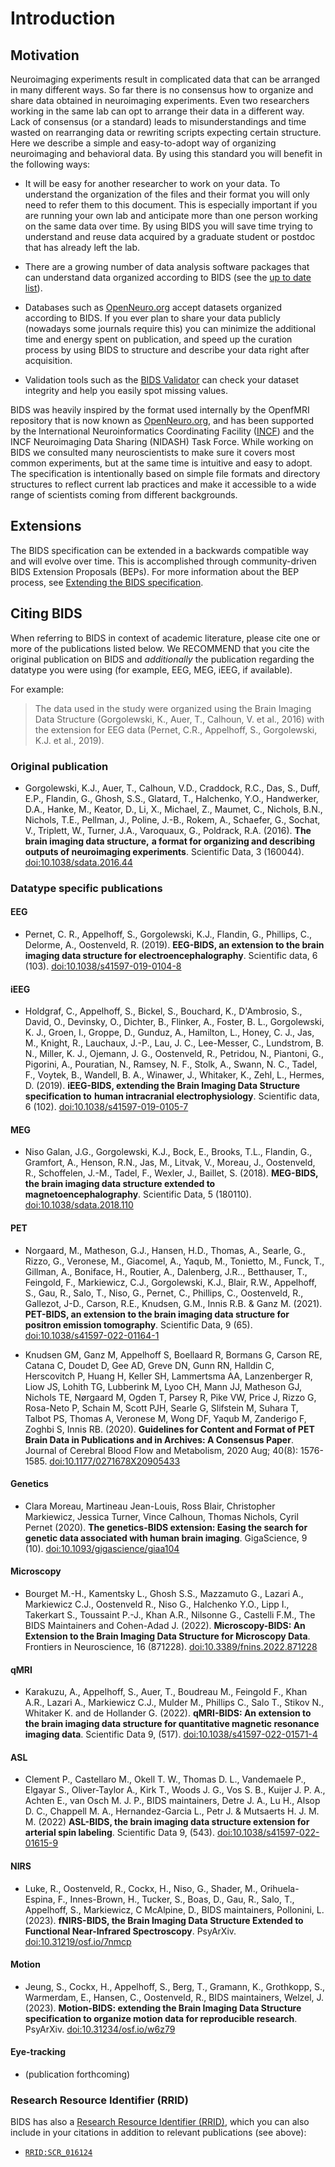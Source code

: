 # Introduction

## Motivation

Neuroimaging experiments result in complicated data that can be arranged in many
different ways. So far there is no consensus how to organize and share data
obtained in neuroimaging experiments. Even two researchers working in the same
lab can opt to arrange their data in a different way. Lack of consensus (or a
standard) leads to misunderstandings and time wasted on rearranging data or
rewriting scripts expecting certain structure. Here we describe a simple and
easy-to-adopt way of organizing neuroimaging and behavioral data. By using this
standard you will benefit in the following ways:

-   It will be easy for another researcher to work on your data. To understand
    the organization of the files and their format you will only need to refer
    them to this document. This is especially important if you are running your
    own lab and anticipate more than one person working on the same data over
    time. By using BIDS you will save time trying to understand and reuse data
    acquired by a graduate student or postdoc that has already left the lab.

-   There are a growing number of data analysis software packages that can
    understand data organized according to BIDS (see the
    [up to date list](https://bids.neuroimaging.io/benefits.html)).

-   Databases such as [OpenNeuro.org](https://openneuro.org/) accept datasets
    organized according to BIDS.
    If you ever plan to share your data publicly (nowadays some journals require
    this) you can minimize the additional time and energy spent on publication,
    and speed up the curation process by using BIDS to structure and describe
    your data right after acquisition.

-   Validation tools such as the [BIDS Validator](https://github.com/bids-standard/bids-validator)
    can check your dataset integrity and help you easily spot missing values.

BIDS was heavily inspired by the format used internally by the OpenfMRI repository
that is now known as [OpenNeuro.org](https://openneuro.org/),
and has been supported by the International Neuroinformatics Coordinating Facility
([INCF](https://www.incf.org/))
and the INCF Neuroimaging Data Sharing (NIDASH) Task Force.
While working on BIDS we consulted
many neuroscientists to make sure it covers most common experiments, but at the
same time is intuitive and easy to adopt. The specification is intentionally
based on simple file formats and directory structures to reflect current lab
practices and make it accessible to a wide range of scientists coming from
different backgrounds.

## Extensions

The BIDS specification can be extended in a backwards compatible way and will
evolve over time. This is accomplished through community-driven BIDS Extension
Proposals (BEPs). For more information about the BEP process, see
[Extending the BIDS specification](extensions.md).

## Citing BIDS

When referring to BIDS in context of academic literature, please cite one or
more of the publications listed below.
We RECOMMEND that you cite the original publication on BIDS and *additionally*
the publication regarding the datatype you were using
(for example, EEG, MEG, iEEG, if available).

For example:

> The data used in the study were organized using the
> Brain Imaging Data Structure (Gorgolewski, K., Auer, T., Calhoun, V. et al., 2016)
> with the extension for EEG data (Pernet, C.R., Appelhoff, S., Gorgolewski, K.J. et al., 2019).

### Original publication

-   Gorgolewski, K.J., Auer, T., Calhoun, V.D., Craddock, R.C., Das, S., Duff,
    E.P., Flandin, G., Ghosh, S.S., Glatard, T., Halchenko, Y.O., Handwerker,
    D.A., Hanke, M., Keator, D., Li, X., Michael, Z., Maumet, C., Nichols, B.N.,
    Nichols, T.E., Pellman, J., Poline, J.-B., Rokem, A., Schaefer, G., Sochat,
    V., Triplett, W., Turner, J.A., Varoquaux, G., Poldrack, R.A. (2016).
    **The brain imaging data structure,**
    **a format for organizing and describing outputs of neuroimaging experiments**.
    Scientific Data, 3 (160044).
    [doi:10.1038/sdata.2016.44](https://doi.org/10.1038/sdata.2016.44)

### Datatype specific publications

#### EEG

-   Pernet, C. R., Appelhoff, S., Gorgolewski, K.J., Flandin, G., Phillips, C.,
    Delorme, A., Oostenveld, R. (2019).
    **EEG-BIDS, an extension to the brain imaging data structure for electroencephalography**.
    Scientific data, 6 (103).
    [doi:10.1038/s41597-019-0104-8](https://doi.org/10.1038/s41597-019-0104-8)

#### iEEG

-   Holdgraf, C., Appelhoff, S., Bickel, S., Bouchard, K., D'Ambrosio, S.,
    David, O., Devinsky, O., Dichter, B., Flinker, A., Foster, B. L.,
    Gorgolewski, K. J., Groen, I., Groppe, D., Gunduz, A., Hamilton, L.,
    Honey, C. J., Jas, M., Knight, R., Lauchaux, J.-P., Lau, J. C.,
    Lee-Messer, C., Lundstrom, B. N., Miller, K. J., Ojemann, J. G.,
    Oostenveld, R., Petridou, N., Piantoni, G., Pigorini, A., Pouratian, N.,
    Ramsey, N. F., Stolk, A., Swann, N. C., Tadel, F., Voytek, B., Wandell, B. A.,
    Winawer, J., Whitaker, K., Zehl, L., Hermes, D. (2019).
    **iEEG-BIDS, extending the Brain Imaging Data Structure specification to**
    **human intracranial electrophysiology**.
    Scientific data, 6 (102).
    [doi:10.1038/s41597-019-0105-7](https://doi.org/10.1038/s41597-019-0105-7)

#### MEG

-   Niso Galan, J.G., Gorgolewski, K.J., Bock, E., Brooks, T.L., Flandin, G.,
    Gramfort, A., Henson, R.N., Jas, M., Litvak, V., Moreau, J., Oostenveld, R.,
    Schoffelen, J.-M., Tadel, F., Wexler, J., Baillet, S. (2018).
    **MEG-BIDS, the brain imaging data structure extended to magnetoencephalography**.
    Scientific Data, 5 (180110).
    [doi:10.1038/sdata.2018.110](https://doi.org/10.1038/sdata.2018.110)

#### PET

-   Norgaard, M., Matheson, G.J., Hansen, H.D., Thomas, A., Searle, G., Rizzo, G.,
    Veronese, M., Giacomel, A., Yaqub, M., Tonietto, M., Funck, T., Gillman, A., Boniface,
    H., Routier, A., Dalenberg, J.R.., Betthauser, T., Feingold, F., Markiewicz, C.J.,
    Gorgolewski, K.J., Blair, R.W., Appelhoff, S., Gau, R., Salo, T., Niso, G., Pernet, C.,
    Phillips, C., Oostenveld, R., Gallezot, J-D., Carson, R.E., Knudsen, G.M.,
    Innis R.B. & Ganz M. (2021).
    **PET-BIDS, an extension to the brain imaging data structure for positron emission tomography**.
    Scientific Data, 9 (65).
    [doi:10.1038/s41597-022-01164-1](https://doi.org/10.1038/s41597-022-01164-1)

-   Knudsen GM, Ganz M, Appelhoff S, Boellaard R, Bormans G, Carson RE, Catana C,
    Doudet D, Gee AD, Greve DN, Gunn RN, Halldin C, Herscovitch P, Huang H, Keller SH,
    Lammertsma AA, Lanzenberger R, Liow JS, Lohith TG, Lubberink M, Lyoo CH, Mann JJ,
    Matheson GJ, Nichols TE, Nørgaard M, Ogden T, Parsey R, Pike VW, Price J, Rizzo G,
    Rosa-Neto P, Schain M, Scott PJH, Searle G, Slifstein M, Suhara T, Talbot PS, Thomas A,
    Veronese M, Wong DF, Yaqub M, Zanderigo F, Zoghbi S, Innis RB. (2020).
    **Guidelines for Content and Format of PET Brain Data in Publications and in Archives: A Consensus Paper**.
    Journal of Cerebral Blood Flow and Metabolism, 2020 Aug; 40(8): 1576-1585.
    [doi:10.1177/0271678X20905433](https://doi.org/10.1177/0271678X20905433)

#### Genetics

-   Clara Moreau, Martineau Jean-Louis, Ross Blair, Christopher Markiewicz, Jessica Turner,
    Vince Calhoun, Thomas Nichols, Cyril Pernet (2020).
    **The genetics-BIDS extension: Easing the search for genetic data associated with human brain imaging**.
    GigaScience, 9 (10).
    [doi:10.1093/gigascience/giaa104](https://doi.org/10.1093/gigascience/giaa104)

#### Microscopy

-   Bourget M.-H., Kamentsky L., Ghosh S.S., Mazzamuto G., Lazari A., Markiewicz C.J., Oostenveld R.,
    Niso G., Halchenko Y.O., Lipp I., Takerkart S., Toussaint P.-J., Khan A.R., Nilsonne G.,
    Castelli F.M., The BIDS Maintainers and Cohen-Adad J. (2022).
    **Microscopy-BIDS: An Extension to the Brain Imaging Data Structure for Microscopy Data**.
    Frontiers in Neuroscience, 16 (871228).
    [doi:10.3389/fnins.2022.871228](https://doi.org/10.3389/fnins.2022.871228)

#### qMRI

-   Karakuzu, A., Appelhoff, S., Auer, T., Boudreau M., Feingold F., Khan A.R., Lazari A., Markiewicz C.J.,
    Mulder M., Phillips C., Salo T., Stikov N., Whitaker K. and de Hollander G. (2022).
    **qMRI-BIDS: An extension to the brain imaging data structure for quantitative magnetic resonance imaging data**.
    Scientific Data 9, (517).
    [doi:10.1038/s41597-022-01571-4](https://doi.org/10.1038/s41597-022-01571-4)

#### ASL

-   Clement P., Castellaro M., Okell T. W., Thomas D. L., Vandemaele P., Elgayar S., Oliver-Taylor A.,
    Kirk T., Woods J. G., Vos S. B., Kuijer J. P. A., Achten E., van Osch M. J. P., BIDS maintainers,
    Detre J. A., Lu H., Alsop D. C., Chappell M. A., Hernandez-Garcia L., Petr J. & Mutsaerts H. J. M. M. (2022)
    **ASL-BIDS, the brain imaging data structure extension for arterial spin labeling**.
    Scientific Data 9, (543).
    [doi:10.1038/s41597-022-01615-9](https://doi.org/10.1038/s41597-022-01615-9)

#### NIRS

-   Luke, R., Oostenveld, R., Cockx, H., Niso, G., Shader, M., Orihuela-Espina, F.,
    Innes-Brown, H., Tucker, S., Boas, D., Gau, R., Salo, T., Appelhoff, S., Markiewicz, C
    McAlpine, D., BIDS maintainers, Pollonini, L. (2023).
    **fNIRS-BIDS, the Brain Imaging Data Structure Extended to Functional Near-Infrared Spectroscopy**.
    PsyArXiv.
    [doi:10.31219/osf.io/7nmcp](https://doi.org/10.31219/osf.io/7nmcp)

#### Motion

-    Jeung, S., Cockx, H., Appelhoff, S., Berg, T., Gramann, K., Grothkopp, S., Warmerdam, E., Hansen, C.,
     Oostenveld, R., BIDS maintainers, Welzel, J. (2023).
     **Motion-BIDS: extending the Brain Imaging Data Structure specification to organize motion data for reproducible research**.
     PsyArXiv.
     [doi:10.31234/osf.io/w6z79](https://doi.org/10.31234/osf.io/w6z79)

#### Eye-tracking

-   (publication forthcoming)

### Research Resource Identifier (RRID)

BIDS has also a
[Research Resource Identifier (RRID)](https://force11.org/group/resource-identification-initiative),
which you can also include in your citations in addition to relevant publications (see above):

-   [`RRID:SCR_016124`](https://scicrunch.org/resources/data/record/nlx_144509-1/SCR_016124/resolver?q=SCR_016124)
